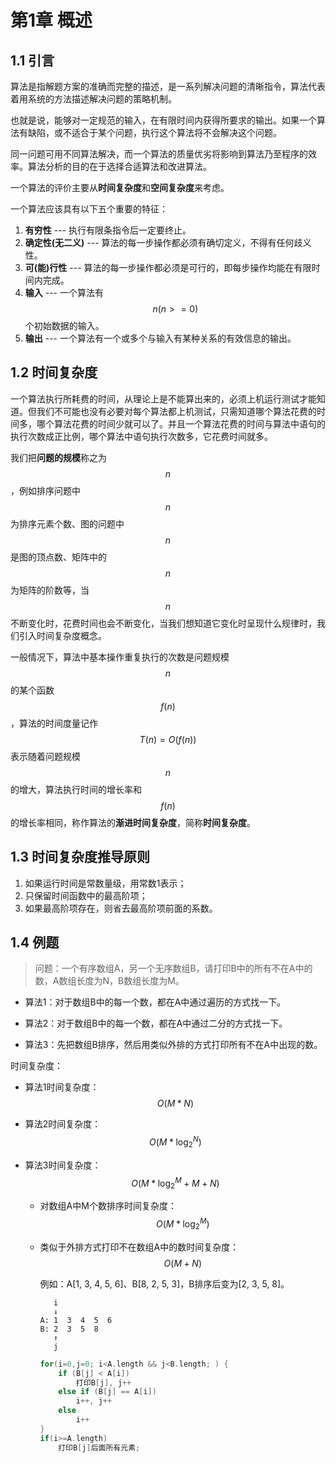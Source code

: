 # 第1章 概述

## 1.1 引言

算法是指解题方案的准确而完整的描述，是一系列解决问题的清晰指令，算法代表着用系统的方法描述解决问题的策略机制。

也就是说，能够对一定规范的输入，在有限时间内获得所要求的输出。如果一个算法有缺陷，或不适合于某个问题，执行这个算法将不会解决这个问题。

同一问题可用不同算法解决，而一个算法的质量优劣将影响到算法乃至程序的效率。算法分析的目的在于选择合适算法和改进算法。

一个算法的评价主要从**时间复杂度**和**空间复杂度**来考虑。

一个算法应该具有以下五个重要的特征：

1. **有穷性** --- 执行有限条指令后一定要终止。
2. **确定性(无二义)** --- 算法的每一步操作都必须有确切定义，不得有任何歧义性。
3. **可(能)行性** --- 算法的每一步操作都必须是可行的，即每步操作均能在有限时间内完成。
4. **输入** --- 一个算法有$$n(n>=0)$$个初始数据的输入。
5. **输出** --- 一个算法有一个或多个与输入有某种关系的有效信息的输出。


## 1.2 时间复杂度

一个算法执行所耗费的时间，从理论上是不能算出来的，必须上机运行测试才能知道。但我们不可能也没有必要对每个算法都上机测试，只需知道哪个算法花费的时间多，哪个算法花费的时间少就可以了。并且一个算法花费的时间与算法中语句的执行次数成正比例，哪个算法中语句执行次数多，它花费时间就多。

我们把**问题的规模**称之为  $$n$$ ，例如排序问题中 $$n$$ 为排序元素个数、图的问题中 $$n$$ 是图的顶点数、矩阵中的 $$n$$ 为矩阵的阶数等，当 $$n$$ 不断变化时，花费时间也会不断变化，当我们想知道它变化时呈现什么规律时，我们引入时间复杂度概念。 

一般情况下，算法中基本操作重复执行的次数是问题规模 $$n$$ 的某个函数$$f(n)$$，算法的时间度量记作
$$
T(n) = O(f(n))
$$
表示随着问题规模 $$n$$ 的增大，算法执行时间的增长率和 $$f(n)$$ 的增长率相同，称作算法的**渐进时间复杂度**，简称**时间复杂度**。

## 1.3 时间复杂度推导原则

1. 如果运行时间是常数量级，用常数1表示；
2. 只保留时间函数中的最高阶项；
3. 如果最高阶项存在，则省去最高阶项前面的系数。

## 1.4 例题

> 问题：一个有序数组A，另一个无序数组B，请打印B中的所有不在A中的数，A数组长度为N，B数组长度为M。

- 算法1：对于数组B中的每一个数，都在A中通过遍历的方式找一下。

- 算法2：对于数组B中的每一个数，都在A中通过二分的方式找一下。

- 算法3：先把数组B排序，然后用类似外排的方式打印所有不在A中出现的数。

时间复杂度：

- 算法1时间复杂度：$$O(M*N)$$
- 算法2时间复杂度：$$O(M*\log_2^N)$$
- 算法3时间复杂度：$$O(M*\log_2^M + M + N)$$

  - 对数组A中M个数排序时间复杂度：$$O(M*\log_2^M)$$

  - 类似于外排方式打印不在数组A中的数时间复杂度：$$O(M+N)$$

    例如：A[1, 3, 4, 5, 6]、B[8, 2, 5, 3]，B排序后变为[2, 3, 5, 8]。

    ```
       i
       ↓
    A: 1  3  4  5  6
    B: 2  3  5  8
       ↑
       j
    ```
    ```cpp
    for(i=0,j=0; i<A.length && j<B.length; ) {
        if (B[j] < A[i])
        	打印B[j], j++
        else if (B[j] == A[i])
        	i++, j++
        else
        	i++
    }
    if(i>=A.length)
        打印B[j]后面所有元素;
    ```


